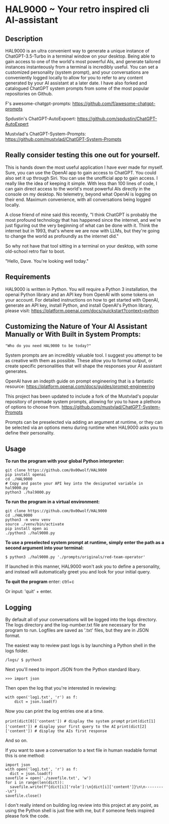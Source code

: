 # HAL9000 ~ Your retro inspired cli AI-assistant

## Description

HAL9000 is an ultra convenient way to generate a unique instance of ChatGPT-3.5-Turbo in a terminal window on your desktop. Being able to gain access to one of the world's most powerful AIs, and generate tailored instances instanteously from a terminal is incredibly useful. You can set a customized personality (system prompt), and your conversations are conveniently logged locally to allow for you to refer to any content generated by your AI assistant at a later date. I have also forked and catalogued ChatGPT system prompts from some of the most popular repositories on Github. 

F's awesome-chatgpt-prompts: https://github.com/f/awesome-chatgpt-prompts

Spdustin's ChatGPT-AutoExpoert: https://github.com/spdustin/ChatGPT-AutoExpert

Mustvlad's ChatGPT-System-Prompts: https://github.com/mustvlad/ChatGPT-System-Prompts

## Really consider testing this one out for yourself.

This is hands down the most useful application I have ever made for myself. Sure, you can use the OpenAI app to gain access to ChatGPT. You could also set it up through Siri. You can use the unofficial app to gain access. I really like the idea of keeping it simple. With less than 100 lines of code, I can gain direct access to the world's most powerful AIs directly in the console on my desktop. No telemetry, beyond what OpenAI is logging on their end. Maximum convenience, with all conversations being logged locally. 

A close friend of mine said this recently, "I think ChatGPT is probably the most profound technology that has happened since the internet, and we're just figuring out the very beginning of what can be done with it. Think the internet but in 1993, that's where we are now with LLMs, but they're going to change the world as profoundly as the internet did."

So why not have that tool sitting in a terminal on your desktop, with some old-school retro flair to boot.

"Hello, Dave. You're looking well today."


## Requirements

HAL9000 is written in Python. You will require a Python 3 installation, the openai Python library and an API key from OpenAI with some tokens on your account. For detailed instructions on how to get started with OpenAI, generate an API key, install Python, and install OpenAI's Python library, please visit: https://platform.openai.com/docs/quickstart?context=python


## Customizing the Nature of Your AI Assistant Manually or With Built in System Prompts:

`"Who do you need HAL9000 to be today?"`

System prompts are an incredibly valuable tool. I suggest you attempt to be as creative with them as possible. These allow you to format output, or create specific personalities that will shape the responses your AI assistant generates.

OpenAI have an indepth guide on prompt engineering that is a fantastic resource: https://platform.openai.com/docs/guides/prompt-engineering

This project has been updated to include a fork of the Mustvlad's popular repository of premade system prompts, allowing for you to have a plethora of options to choose from. https://github.com/mustvlad/ChatGPT-System-Prompts

Prompts can be preselected via adding an argument at runtime, or they can be selected via an options menu during runtime when HAL9000 asks you to define their personality.



## Usage

**To run the program with your global Python interpreter:**

```
git clone https://github.com/0x00wolf/HAL9000
pip install openai
cd ./HAL9000
# Copy and paste your API key into the designated variable in hal9000.py
python3 ./hal9000.py
```

**To run the program in a virtual environment:**

```
git clone https://github.com/0x00wolf/HAL9000
cd ./HAL9000
python3 -m venv venv
source ./venv/bin/activate
pip install open ai
./python3 ./hal9000.py
```

**To use a preselected system prompt at runtime, simply enter the path as a second argument into your terminal:**

`$ python3 ./hal9000.py './prompts/originals/red-team-operator'`

If launched in this manner, HAL9000 won't ask you to define a personality, and instead will automatically greet you and look for your initial query.


**To quit the program** enter: ctrl+c

Or input: 'quit' + enter.


## Logging

By default all of your conversations will be logged into the logs directory. The logs directory and the log-number.txt file are necessary for the program to run. Logfiles are saved as '.txt' files, but they are in JSON format.

The easiest way to review past logs is by launching a Python shell in the logs folder. 

`/logs/ $ python3`

Next you'll need to import JSON from the Python standard libary.

`>>> import json`

Then open the log that you're interested in reviewing:

```
with open('log1.txt', 'r') as f:
    dict = json.load(f)
```

Now you can print the log entries one at a time.

`print(dict[0]['content']) # display the system prompt`
`print(dict[1]['content']) # display your first query to the AI`
`print(dict[2]['content']) # display the AIs first response`

And so on.

If you want to save a conversation to a text file in human readable format this is one method:

```
import json
with open('log1.txt', 'r') as f:
  dict = json.load(f)
savefile = open('./savefile.txt', 'w')
for i in range(len(dict)):
  savefile.write(f"{dict[i]['role']:\n{dict[i]['content']}\n\n---------\n")
savefile.close()
```

I don't really intend on building log review into this project at any point, as using the Python shell is just fine with me, but if someone feels inspired please fork the code. 
